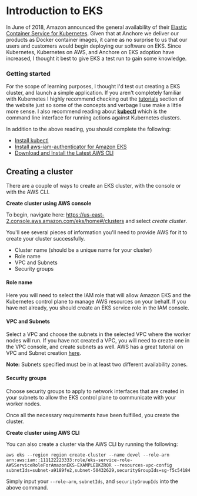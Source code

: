 # Introduction to EKS

In June of 2018, Amazon announced the general availability of their [Elastic Container Service for Kubernetes](https://aws.amazon.com/blogs/aws/amazon-eks-now-generally-available/). Given that at Anchore we deliver our products as Docker container images, it came as no surprise to us that our users and customers would begin deploying our software on EKS. Since Kubernetes, Kubernetes on AWS, and Anchore on EKS adoption have increased, I thought it best to give EKS a test run to gain some knowledge. 

### Getting started

For the scope of learning purposes, I thought I'd test out creating a EKS cluster, and launch a simple application. If you aren't completely familiar with Kubernetes I highly recommend checking out the [tutorials](https://kubernetes.io/docs/tutorials/kubernetes-basics/) section of the website just so some of the concepts and verbage I use make a little more sense. I also recommend reading about [**kubectl**](https://kubernetes.io/docs/reference/kubectl/overview/) which is the command line interface for running actions against Kubernetes clusters. 

In addition to the above reading, you should complete the following:

- [Install kubectl](https://docs.aws.amazon.com/eks/latest/userguide/getting-started.html)
- [Install aws-iam-authenticator for Amazon EKS](https://docs.aws.amazon.com/eks/latest/userguide/install-aws-iam-authenticator.html)
- [Download and Install the Latest AWS CLI](https://docs.aws.amazon.com/cli/latest/userguide/cli-chap-install.html)

## Creating a cluster

There are a couple of ways to create an EKS cluster, with the console or with the AWS CLI.

**Create cluster using AWS console**

To begin, navigate here: https://us-east-2.console.aws.amazon.com/eks/home#/clusters and select *create cluster*.

You'll see several pieces of information you'll need to provide AWS for it to create your cluster successfully. 

- Cluster name (should be a unique name for your cluster)
- Role name
- VPC and Subnets
- Security groups

#### Role name

Here you will need to select the IAM role that will allow Amazon EKS and the Kubernetes control plane to manage AWS resources on your behalf. If you have not already, you should create an EKS service role in the IAM console. 

#### VPC and Subnets

Select a VPC and choose the subnets in the selected VPC where the worker nodes will run. If you have not created a VPC, you will need to create one in the VPC console, and create subnets as well. AWS has a great tutorial on VPC and Subnet creation [here](https://docs.aws.amazon.com/eks/latest/userguide/create-public-private-vpc.html).

**Note:** Subnets specified must be in at least two different availability zones. 

#### Security groups

Choose security groups to apply to network interfaces that are created in your subnets to allow the EKS control plane to communicate with your worker nodes.

Once all the necessary requirements have been fulfilled, you create the cluster. 

**Create cluster using AWS CLI**

You can also create a cluster via the AWS CLI by running the following:

`aws eks --region region create-cluster --name devel --role-arn arn:aws:iam::111122223333:role/eks-service-role-AWSServiceRoleForAmazonEKS-EXAMPLEBKZRQR --resources-vpc-config subnetIds=subnet-a9189fe2,subnet-50432629,securityGroupIds=sg-f5c54184`

Simply input your `--role-arn`, `subnetIds`, and `securityGroupIds` into the above command.



